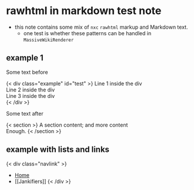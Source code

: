 # rawhtml in markdown test note
 - this note contains some mix of `nxc` `rawhtml` markup and Markdown text.
   - one test is whether these patterns can be handled in `MassiveWikiRenderer`

## example 1

Some text before

{< div class="example" id="test" >}
Line 1 inside the div  
Line 2 inside the div  
Line 3 inside the div  
{< /div >}

Some text after

{< section >}
A section content; and
more content  
Enough.
{< /section >}

## example with lists and links

{< div class="navlink" >}
- [Home](/README.html)
- [[Jankifiers]]
{< /div >}

